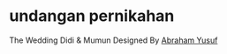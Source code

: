 # undangan pernikahan
The Wedding Didi &amp; Mumun
Designed By <a href="https://www.abrahamyusuf.my.id/" target="_blank">Abraham Yusuf</a>
